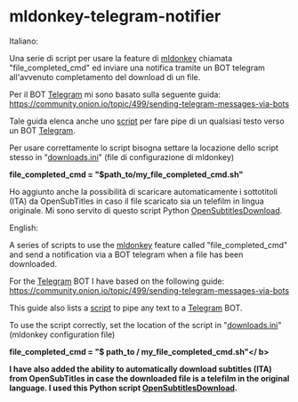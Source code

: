 # mldonkey-telegram-notifier




Italiano:

Una serie di script per usare la feature di [mldonkey]( http://mldonkey.sourceforge.net/Main_Page) chiamata "file_completed_cmd" ed inviare una notifica tramite un BOT telegram all'avvenuto completamento del download di un file.

Per il BOT [Telegram](https://telegram.org/) mi sono basato sulla seguente guida:
https://community.onion.io/topic/499/sending-telegram-messages-via-bots

Tale guida elenca anche uno [script](https://github.com/mauriziotallarico/mldonkey-telegram-notifier/blob/master/telegram-pipe.sh) per fare pipe di un qualsiasi testo verso un BOT
[Telegram](https://telegram.org/).

Per usare correttamente lo script bisogna settare la locazione dello script stesso in 
"[downloads.ini](http://mldonkey.sourceforge.net/Downloads.ini)" (file di configurazione di mldonkey)

<b>file_completed_cmd = "$path_to/my_file_completed_cmd.sh"</b>

Ho aggiunto anche la possibilità di scaricare automaticamente i sottotitoli (ITA) da OpenSubTitles in caso il file scaricato sia un 
telefilm in lingua originale.
Mi sono servito di questo script Python [OpenSubtitlesDownload](https://github.com/emericg/OpenSubtitlesDownload).



English:

A series of scripts to use the [mldonkey](http://mldonkey.sourceforge.net/Main_Page) feature called "file_completed_cmd" and send a notification via a BOT telegram when a file has been downloaded.

For the  [Telegram](https://telegram.org/) BOT I have based on the following guide:
https://community.onion.io/topic/499/sending-telegram-messages-via-bots

This guide also lists a [script](https://github.com/mauriziotallarico/mldonkey-telegram-notifier/blob/master/telegram-pipe.sh) to pipe any text to a 
[Telegram](https://telegram.org/) BOT.

To use the script correctly, set the location of the script in
"[downloads.ini](http://mldonkey.sourceforge.net/Downloads.ini)" (mldonkey configuration file)

<b>file_completed_cmd = "$ path_to / my_file_completed_cmd.sh"</ b>

I have also added the ability to automatically download subtitles (ITA) from OpenSubTitles in case the downloaded file is a
telefilm in the original language.
I used this Python script [OpenSubtitlesDownload](https://github.com/emericg/OpenSubtitlesDownload).
